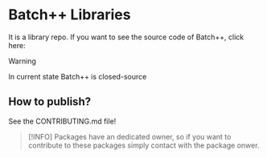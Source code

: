 # Batch++ Libraries

It is a library repo. If you want to see the source code of Batch++, click here:

> [!WARNING]
> In current state Batch++ is closed-source

## How to publish?
See the CONTRIBUTING.md file!

> [!INFO]
> Packages have an dedicated owner, so if you want to contribute to these packages simply contact with the package onwer.
